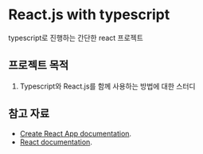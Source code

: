 
# React.js with typescript
typescript로 진행하는 간단한 react 프로젝트


## 프로젝트 목적
1. Typescript와 React.js를 함께 사용하는 방법에 대한 스터디 


## 참고 자료
- [Create React App documentation](https://facebook.github.io/create-react-app/docs/getting-started).
- [React documentation](https://reactjs.org/).
